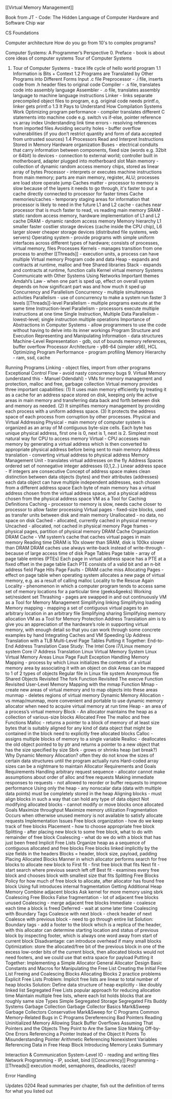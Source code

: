 [[Virtual Memory Management]]

Book from JT - Code: The Hidden Language of Computer Hardware and Software
Chip war

CS Foundations

Computer architecture
How do you go from 10's to complex programs?

Computer Systems: A Programmer’s Perspective
0. Preface - book is about core ideas of computer systems
Tour of Computer Systems
1. Tour of Computer Systems - trace life cycle of hello world program
1.1 Information is Bits + Context
1.2 Programs are Translated by Other Programs into Different Forms
Input .c file
Preprocessor - .i file, inserts code from .h header files to original code
Compiler - .s file, translates code into assembly language
Assembler - .o file, translates assembly language to machine language instructions
Linker - links separate precompiled object files to program, e.g. original code needs printf.o, linker gets printf.o
1.3 It Pays to Understand How Compilation Systems Work
Optimizing program performance - compiler translates different C statements into machine code e.g. switch vs if-else, pointer reference vs array index
Understanding link time errors - resolving references from imported files
Avoiding security holes - buffer overflow vulnerabilities (if you don’t restrict quantity and form of data accepted from untrusted sources)
1.4 Processors Read and Interpret Instructions Stored in Memory
Hardware organization
Buses - electrical conduits that carry information between components, fixed size (words e.g. 32bit or 64bit)
Io devices - connection to external world; controller built in motherboard, adapter plugged into motherboard slot
Main memory - collection of dynamic random access memory chips, stored as linear array of bytes
Processor - interprets or executes machine instructions from main memory; parts are main memory, register, ALU; processes are load store operate jump
Caches matter - processor to memory is slow because of the layers it needs to go through, it's faster to put a cache directly connected to processor for faster times
Cache memories/caches - temporary staging areas for information that processor is likely to need in the future
L1 and L2 cache - caches near processor that is much faster to read, vs reading main memory
SRAM - static random access memory, hardware implementation of L1 and L2 cache
DRAM - dynamic random access memory
Memory hierarchy L1 smaller faster costlier storage devices (cache inside the CPU chip), L6 larger slower cheaper storage devices (distributed file systems, web servers)
Operating system - provide programs with simple uniform interfaces across different types of hardware; consists of processes, virtual memory, files
Processes
Kernels - manages transition from one process to another
[[Threads]] - execution units, a process can have multiple
Virtual memory
Program code and data
Heap - expands and contracts at runtime, malloc and free
Shared libraries
Stack - expands and contracts at runtime, function calls
Kernel virtual memory
Systems Communicate with Other Systems Using Networks
Important themes
Amdahl’s Law - when one part is sped up, effect on overall system depends on how significant part was and how much it sped up
Concurrency and Parallelism
Concurrency - multiple simultaneous activities
Parallelism - use of concurrency to make a system run faster
3 levels
[[Threads]]-level Parallelism - multiple programs execute at the same time
Instruction-level Parallelism - processors execute multiple instructions at one time
Single Instruction, Multiple Data Parallelism - lowest-level; single instruction multiple operations
Importance of Abstractions in Computer Systems - allow programmers to use the code without having to delve into its inner workings
Program Structure and Execution
Representing and Manipulating Information - data structures
Machine-Level Representation - gdb, out of bounds memory references, buffer overflow
Processor Architecture - y86-64 (simpler x86), HCL
Optimizing Program Performance - program profiling
Memory Hierarchy - ram, ssd, cache

Running Programs
Linking - object files, import from other programs
Exceptional Control Flow - avoid nasty concurrency bugs
9. Virtual Memory (understand this - Manuel Odendahl) - VMs for memory management and protection, malloc and free, garbage collection
Virtual memory provides three important capabilities: 
(1) It uses main memory efficiently by treating it as a cache for an address space stored on disk, keeping only the active areas in main memory and transferring data back and forth between disk and memory as needed.
(2) It simplifies memory management by providing each process with a uniform address space. 
(3) It protects the address space of each process from corruption by other processes.
Physical and Virtual Addressing
Physical - main memory of computer system is organized as an array of M contiguous byte-size cells. Each byte has unique physical address, first one is 0, next is 1, next is 2. Simplest most natural way for CPU to access memory
Virtual - CPU accesses main memory by generating a virtual address which is then converted to appropriate physical address before being sent to main memory
Address translation - converting virtual address to physical address
Memory Management Unit - translates virtual addresses on the fly
Address Spaces
ordered set of nonnegative integer addresses {0,1,2..}
Linear address space - If integers are consecutive
Concept of address space makes clean distinction between data objects (bytes) and their attributes (addresses)
each data object can have multiple independent addresses, each chosen from a different address space
Each byte of main memory has a virtual address chosen from the virtual address space, and a physical address chosen from the physical address space
VM as a Tool for Caching
Definitions
Caching - processor to memory is slow, needs cache closer to processor to allow faster processing
Virtual pages - fixed-size blocks, used as transfer units between disk and main memory
Unallocated - no data, no space on disk
Cached - allocated, currently cached in physical memory
Uncached - allocated, not cached in physical memory
Page frames - physical pages, partition of physical memory
DRAM Cache Organization
DRAM Cache - VM system’s cache that caches virtual pages in main memory
Reading time DRAM is 10x slower than SRAM, disk is 100kx slower than DRAM
DRAM caches use always write-back instead of write-through - because of large access time of disk
Page Tables
Page table - array of page table entries (PTEs)
Each page in virtual address space has a PTE at a fixed offset in the page table
Each PTE consists of a valid bit and an n-bit address field
Page Hits
Page Faults - DRAM cache miss
Allocating Pages - effect on page table when operating system allocates a new page of virtual memory, e.g. as a result of calling malloc
Locality to the Rescue Again
Locality - phenomenon in which a computer program tends to access same set of memory locations for a particular time (geeks4geeks)
Working set/resident set
Thrashing - pages are swapped in and out continuously
VM as a Tool for Memory Management
Simplifying linking
Simplifying loading
Memory mapping - mapping a set of contiguous virtual pages to an arbitrary location in an arbitrary file
Simplifying sharing
Simplifying memory allocation
VM as a Tool for Memory Protection
Address Translation
aim is to give you an appreciation of the hardware’s role in supporting virtual memory, with enough detail so that you can work through some concrete examples by hand
Integrating Caches and VM
Speeding Up Address Translation with a TLB
Multi-Level Page Tables
Putting it Together: End-to-End Address Translation
Case Study: The Intel Core i7/Linux memory system
Core i7 Address Translation
Linux Virtual Memory System
Linux Virtual Memory Areas
Linux Page Fault Exception Handling
Memory Mapping - process by which Linux initializes the contents of a virtual memory area by associating it with an object on disk
Areas can be mapped to 1 of 2 types of objects
Regular file in Linux file system
Anonymous file
Shared Objects Revisited
The fork Function Revisited
The execve Function Revisited
User-Level Memory Mapping with the mmap Function
Mmap -  create new areas of virtual memory and to map objects into these areas
munmap - deletes regions of virtual memory
Dynamic Memory Allocation - vs mmap/munmap, more convenient and portable to use dynamic memory allocator when need to acquire virtual memory at run time
Heap - an area of a process’s virtual memory
Block - An allocator maintains the heap as a collection of various-size blocks
Allocated
Free
The malloc and free Functions
Malloc - returns a pointer to a block of memory of at least size bytes that is suitably aligned for any kind of data object that might be contained in the block
need to explicitly free allocated blocks
Calloc - assigns multiple blocks of memory to a single variable
Realloc - deallocates the old object pointed to by ptr and returns a pointer to a new object that has the size specified by size
Sbrk - grows or shrinks heap (set break?)
Why Dynamic Memory Allocation?
often they do not know the sizes of certain data structures until the program actually runs
Hard-coded array sizes can be a nightmare to maintain
Allocator Requirements and Goals
Requirements
Handling arbitrary request sequence - allocator cannot make assumptions about order of alloc and free requests
Making immediate responses to requests - not allowed to reorder or buffer requests to improve performance
Using only the heap - any nonscalar data (data with multiple data points) must be completely stored in the heap
Aligning blocks - must align blocks in such a way that can hold any type of data object
Not modifying allocated blocks - cannot modify or move blocks once allocated
Goals
Maximize throughput
Maximize memory utilization
Fragmentation
Occurs when otherwise unused memory is not available to satisfy allocate requests
Implementation Issues
Free block organization - how do we keep track of free blocks
Placement - how to choose appropriate free block
Splitting - after placing new block to some free block, what to do with remainder of free block
Coalescing - what do we do with a block that has just been freed
Implicit Free Lists
Organize heap as a sequence of contiguous allocated and free blocks
Free blocks linked implicitly by the size fields in the headers
Blocks = header, block size, payload, padding
Placing Allocated Blocks
Manner in which allocator performs search for free blocks to allocate new block to
First fit - first free block that fits
Next fit - start search where previous search left off
Best fit - examines every free block and chooses block with smallest size that fits
Splitting Free Blocks
Policy for how much of free block to allocate, after allocator has found free block
Using full introduces internal fragmentation
Getting Additional Heap Memory
Combine adjacent blocks
Ask kernel for more memory using sbrk
Coalescing Free Blocks
False fragmentation - lot of adjacent free blocks unused
Coalescing - merge adjacent free blocks
Immediate - coalesce each time a block is freed
Deferred - wait at some later time
Coalescing with Boundary Tags
Coalesce with next block - check header of next
Coalesce with previous block - need to go through entire list
Solution: Boundary tags - add a footer to the block which is a replica of the header, with this allocator can determine starting location and status of previous block by inspecting footer, which is always one word away from start of current block
Disadvantage: can introduce overhead if many small blocks
Optimization: store the allocated/free bit of the previous block in one of the excess low-order bits of the current block, then allocated blocks would not need footers, and we could use that extra space for payload
Putting it Together: Implementing a Simple Allocator
General Allocator Design
Basic Constants and Macros for Manipulating the Free List
Creating the Initial Free List
Freeing and Coalescing Blocks
Allocating Blocks
2 practice problems
Explicit Free Lists
Problem: Implicit free lists are linear to total number of heap blocks
Solution: Define data structure of heap explicitly - like doubly linked list
Segregated Free Lists
popular approach for reducing allocation time
Maintain multiple free lists, where each list holds blocks that are roughly same size
Types
Simple Segregated Storage
Segregated Fits
Buddy Systems
Garbage Collection
Garbage Collector Basics
Mark&Sweep Garbage Collectors
Conservative Mark&Sweep for C Programs
Common Memory-Related Bugs in C Programs
Dereferencing Bad Pointers
Reading Uninitialized Memory
Allowing Stack Buffer Overflows
Assuming That Pointers and the Objects They Point to Are the Same Size
Making Off-by-One Errors
Referencing a Pointer Instead of the Object It Points To
Misunderstanding Pointer Arithmetic
Referencing Nonexistent Variables
Referencing Data in Free Heap Block
Introducing Memory Leaks
Summary


Interaction & Communication
System-Level IO - reading and writing files
Network Programming - IP, socket, bind
[[Concurrency]] Programming - [[Threads]] execution model, semaphores, deadlocks, races!!

Error Handling

Updates
0204
Read summaries per chapter, fish out the definition of terms for what you listed out
